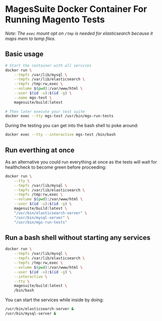 # MagesSuite Docker Container For Running Magento Tests

_Note: The `exec` mount opt on `/tmp` is needed for elasticsearch because it maps mem to temp files._

## Basic usage

```bash
# Start the container with all services
docker run \
    --tmpfs /var/lib/mysql \
    --tmpfs /var/lib/elasticsearch \
    --tmpfs /tmp:rw,exec \
    --volume $(pwd):/var/www/html \
    --user $(id -u):$(id -g) \
    --name mgs-test \
    magesuite/build:latest
    
# Then later execute your test suite
docker exec --tty mgs-test /usr/bin/mgs-run-tests
```

During the testing you can get into the bash shell to poke around:

```bash
docker exec --tty --interactive mgs-test /bin/bash
```

## Run everthing at once

As an alternative you could run everything at once as the 
tests will wait for healthcheck to become green before proceeding:

```bash
docker run \
    --tty \
    --tmpfs /var/lib/mysql \
    --tmpfs /var/lib/elasticsearch \
    --tmpfs /tmp:rw,exec \
    --volume $(pwd):/var/www/html \
    --user $(id -u):$(id -g) \
    magesuite/build:latest \
    "/usr/bin/elasticsearch-server" \
    "/usr/bin/mysql-server" \
    "/usr/bin/mgs-run-tests"
```

## Run a bash shell without starting any services

```bash
docker run \
    --tmpfs /var/lib/mysql \
    --tmpfs /var/lib/elasticsearch \
    --tmpfs /tmp:rw,exec \
    --volume $(pwd):/var/www/html \
    --user $(id -u):$(id -g) \
    --interactive \
    --tty \
    magesuite/build:latest \
    /bin/bash
```

You can start the services while inside by doing:

```bash
/usr/bin/elasticsearch-server &
/usr/bin/mysql-server &
```
